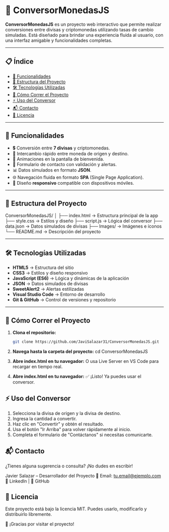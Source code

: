 # 💱 ConversorMonedasJS

**ConversorMonedasJS** es un proyecto web interactivo que permite realizar conversiones entre divisas y criptomonedas utilizando tasas de cambio simuladas. Está diseñado para brindar una experiencia fluida al usuario, con una interfaz amigable y funcionalidades completas.

---

## 📋 Índice
- [🚀 Funcionalidades](#-funcionalidades)
- [📁 Estructura del Proyecto](#-estructura-del-proyecto)
- [🛠️ Tecnologías Utilizadas](#️-tecnologías-utilizadas)
- [📌 Cómo Correr el Proyecto](#-cómo-correr-el-proyecto)
- [⚡ Uso del Conversor](#-uso-del-conversor)
- [📬 Contacto](#-contacto)
- [📖 Licencia](#-licencia)

---

## 🚀 Funcionalidades

- 💲 Conversión entre **7 divisas** y criptomonedas.
- 🔄 Intercambio rápido entre moneda de origen y destino.
- 💫 Animaciones en la pantalla de bienvenida.
- 📧 Formulario de contacto con validación y alertas.
- 📊 Datos simulados en formato **JSON**.
- 🌐 Navegación fluida en formato **SPA** (Single Page Application).
- 📱 Diseño **responsivo** compatible con dispositivos móviles.

---

## 📁 Estructura del Proyecto

ConversorMonedasJS/
│
├── index.html        → Estructura principal de la app
├── style.css         → Estilos y diseño
├── script.js         → Lógica del conversor
├── data.json         → Datos simulados de divisas
├── Images/           → Imágenes e íconos
└── README.md         → Descripción del proyecto

---

## 🛠️ Tecnologías Utilizadas

- **HTML5** → Estructura del sitio
- **CSS3** → Estilos y diseño responsivo
- **JavaScript (ES6)** → Lógica y dinámicas de la aplicación
- **JSON** → Datos simulados de divisas
- **SweetAlert2** → Alertas estilizadas
- **Visual Studio Code** → Entorno de desarrollo
- **Git & GitHub** → Control de versiones y repositorio

---

## 📌 Cómo Correr el Proyecto

1. **Clona el repositorio:**
   ```bash
   git clone https://github.com/JaviSalazar31/ConversorMonedasJS.git

2. **Navega hasta la carpeta del proyecto:**
cd ConversorMonedasJS

3. **Abre index.html en tu navegador:**
O usa Live Server en VS Code para recargar en tiempo real.

3. **Abre index.html en tu navegador:**
✅ ¡Listo! Ya puedes usar el conversor.

## ⚡ Uso del Conversor

1. Selecciona la divisa de origen y la divisa de destino.
2. Ingresa la cantidad a convertir.
3. Haz clic en "Convertir" y obtén el resultado.
4. Usa el botón "Ir Arriba" para volver rápidamente al inicio.
5. Completa el formulario de "Contáctanos" si necesitas comunicarte.

## 📬 Contacto

¿Tienes alguna sugerencia o consulta? ¡No dudes en escribir!

Javier Salazar – Desarrollador del Proyecto
📧 Email: tu.email@ejemplo.com
💼 LinkedIn | 🐙 GitHub

## 📖 Licencia

Este proyecto está bajo la licencia MIT. Puedes usarlo, modificarlo y distribuirlo libremente.

🎉 ¡Gracias por visitar el proyecto!